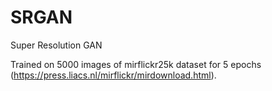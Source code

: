 # SRGAN
Super Resolution GAN

Trained on 5000 images of mirflickr25k dataset for 5 epochs (https://press.liacs.nl/mirflickr/mirdownload.html). 
